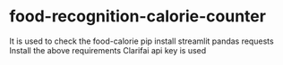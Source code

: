 # food-recognition-calorie-counter
It is used to check the food-calorie
pip install streamlit pandas requests
Install the above requirements 
Clarifai api key is used 
